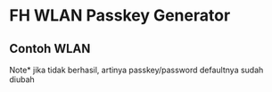 # FH WLAN Passkey Generator

## Contoh WLAN

Note* jika tidak berhasil, artinya passkey/password defaultnya sudah diubah
